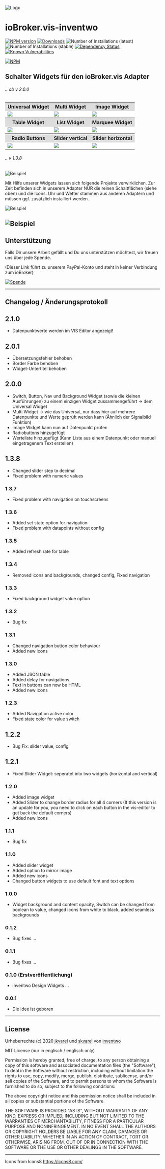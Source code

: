 ![Logo](admin/inventwo.png)
# ioBroker.vis-inventwo

[![NPM version](http://img.shields.io/npm/v/iobroker.vis-inventwo.svg)](https://www.npmjs.com/package/iobroker.vis-inventwo)
[![Downloads](https://img.shields.io/npm/dm/iobroker.vis-inventwo.svg)](https://www.npmjs.com/package/iobroker.vis-inventwo)
![Number of Installations (latest)](http://iobroker.live/badges/vis-inventwo-installed.svg)
![Number of Installations (stable)](http://iobroker.live/badges/vis-inventwo-stable.svg)
[![Dependency Status](https://img.shields.io/david/inventwo/iobroker.vis-inventwo.svg)](https://david-dm.org/inventwo/iobroker.vis-inventwo)
[![Known Vulnerabilities](https://snyk.io/test/github/inventwo/iobroker.vis-inventwo/badge.svg)](https://snyk.io/test/github/inventwo/iobroker.vis-inventwo)

[![NPM](https://nodei.co/npm/iobroker.vis-inventwo.png?downloads=true)](https://nodei.co/npm/iobroker.vis-inventwo/)


## Schalter Widgets für den ioBroker.vis Adapter

###### .. ab v 2.0.0

<style>
table tr:nth-child(odd){
    background:#DDD;
}
table tr:nth-child(even) td{
    background:#fff;
}

</style>

<table>
   <tr>
        <th>Universal Widget</th>
        <th>Multi Widget</th>
        <th>Image Widget</th>
   </tr>
   <tr>
        <td><img src="widgets/vis-inventwo/img/Universal.gif"></td>
        <td><img src="widgets/vis-inventwo/img/Multi.gif"></td>
        <td><img src="widgets/vis-inventwo/img/Image.png"></td>
    </tr>
    <tr>
        <th>Table Widget</th>
        <th>List Widget</th>
        <th>Marquee Widget</th>
   </tr>
   <tr>
        <td><img src="widgets/vis-inventwo/img/Table.png"></td>
        <td><img src="widgets/vis-inventwo/img/List.png"></td>
        <td><img src="widgets/vis-inventwo/img/Marquee.gif"></td>
    </tr>
    <tr>
        <th>Radio Buttons</th>
        <th>Slider vertical</th>
        <th>Slider horizontal</th>
   </tr>
   <tr>
        <td><img src="widgets/vis-inventwo/img/Radio.gif"></td>
        <td><img src="widgets/vis-inventwo/img/Slider2.gif"></td>
        <td><img src="widgets/vis-inventwo/img/Slider1.gif"></td>
    </tr>
</table>





###### .. v 1.3.8

![Beispiel](admin/Set.png)



Mit Hilfe unserer Widgets lassen sich folgende Projekte verwirklichen. Zur Zeit befinden sich in unserem Adapter NUR die reinen Schaltflächen (siehe oben) und die Icons. Uhr und Wetter stammen aus anderen Adaptern und müssen ggf. zusätzlich installiert werden.

![Beispiel](admin/Preview.png)

![Beispiel](admin/Preview2.png)
---

## Unterstützung

Falls Dir unsere Arbeit gefällt und Du uns unterstützen möchtest, wir freuen uns über jede Spende.

(Dieser Link führt zu unserem PayPal-Konto und steht in keiner Verbindung zum ioBroker)

[![Spende](admin/spende.png)](https://www.paypal.com/cgi-bin/webscr?cmd=_s-xclick&hosted_button_id=GQPD3G25CKTEJ&source=url)

---

## Changelog / Änderungsprotokoll

## 2.1.0
- Datenpunktwerte werden im VIS Editor angezeigt!

## 2.0.1
- Übersetzungsfehler behoben
- Border Farbe behoben
- Widget-Untertitel behoben

## 2.0.0
- Switch, Button, Nav und Background Widget (sowie die kleinen Ausführungen) zu einem einzigen Widget zussammengeführt -> dem Universal Widget 
- Multi Widget -> wie das Universal, nur dass hier auf mehrere Datenpunkte und Werte geprüft werden kann (Ähnlich der Signalbild Funktion)
- Image Widget kann nun auf Datenpunkt prüfen
- Radiobuttons hinzugefügt
- Werteliste hinzugefügt (Kann Liste aus einem Datenpunkt oder manuell eingetragenem Text erstellen)

## 1.3.8
- Changed slider step to decimal
- Fixed problem with numeric values

### 1.3.7
- Fixed problem with navigation on touchscreens

### 1.3.6
- Added set state option for navigation
- Fixed problem with datapoints without config

### 1.3.5
- Added refresh rate for table

### 1.3.4
- Removed icons and backgrounds, changed config, Fixed navigation

### 1.3.3
- Fixed background widget value option

### 1.3.2
- Bug fix

### 1.3.1
- Changed navigation button color behaviour
- Added new icons

### 1.3.0
- Added JSON table
- Added delay for navigations
- Text in buttons can now be HTML
- Added new icons

### 1.2.3
- Added Navigation active color
- Fixed state color for value switch

## 1.2.2
- Bug Fix: slider value, config

## 1.2.1
- Fixed Slider Widget: seperatet into two widgets (horizontal and vertical)

### 1.2.0
- Added image widget
- Added Slider to change border radius for all 4 corners (If this version is an update for you, you need to click on each button in the vis-editor to get back the default corners)
- Added new icons


### 1.1.1
- Bug fix


### 1.1.0
- Added slider widget
- Added option to mirror image
- Added new icons
- Changed button widgets to use default font and text options

### 1.0.0
- Widget background and content opacity, Switch can be changed from boolean to value, changed icons from white to black, added seamless backgrounds

### 0.1.2
- Bug fixes
...

### 0.1.1
- Bug fixes
...

### 0.1.0 (Erstveröffentlichung)
- inventwo Design Widgets
...

### 0.0.1
- Die Idee ist geboren

---

## License

Urheberrechte (c) 2020 [jkvarel](https://github.com/jkvarel) und [skvarel](https://github.com/skvarel) von [inventwo](https://github.com/inventwo)


MIT License (nur in englisch / englisch only)

Permission is hereby granted, free of charge, to any person obtaining a copy
of this software and associated documentation files (the "Software"), to deal
in the Software without restriction, including without limitation the rights
to use, copy, modify, merge, publish, distribute, sublicense, and/or sell
copies of the Software, and to permit persons to whom the Software is
furnished to do so, subject to the following conditions:

The above copyright notice and this permission notice shall be included in all
copies or substantial portions of the Software.

THE SOFTWARE IS PROVIDED "AS IS", WITHOUT WARRANTY OF ANY KIND, EXPRESS OR
IMPLIED, INCLUDING BUT NOT LIMITED TO THE WARRANTIES OF MERCHANTABILITY,
FITNESS FOR A PARTICULAR PURPOSE AND NONINFRINGEMENT. IN NO EVENT SHALL THE
AUTHORS OR COPYRIGHT HOLDERS BE LIABLE FOR ANY CLAIM, DAMAGES OR OTHER
LIABILITY, WHETHER IN AN ACTION OF CONTRACT, TORT OR OTHERWISE, ARISING FROM,
OUT OF OR IN CONNECTION WITH THE SOFTWARE OR THE USE OR OTHER DEALINGS IN THE
SOFTWARE.

---

Icons from Icons8 https://icons8.com/
